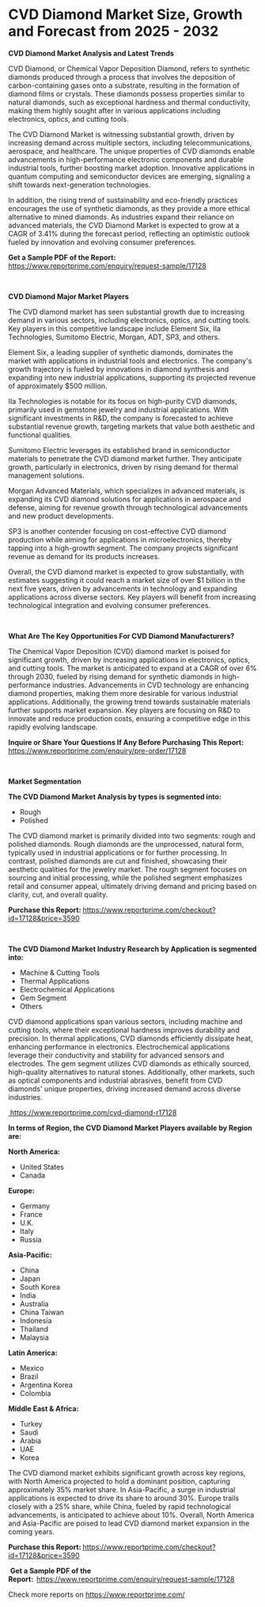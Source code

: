 <p><h1>CVD Diamond Market Size, Growth and Forecast from 2025 - 2032</h1></p><p><strong>CVD Diamond Market Analysis and Latest Trends</strong></p>
<p><p>CVD Diamond, or Chemical Vapor Deposition Diamond, refers to synthetic diamonds produced through a process that involves the deposition of carbon-containing gases onto a substrate, resulting in the formation of diamond films or crystals. These diamonds possess properties similar to natural diamonds, such as exceptional hardness and thermal conductivity, making them highly sought after in various applications including electronics, optics, and cutting tools.</p><p>The CVD Diamond Market is witnessing substantial growth, driven by increasing demand across multiple sectors, including telecommunications, aerospace, and healthcare. The unique properties of CVD diamonds enable advancements in high-performance electronic components and durable industrial tools, further boosting market adoption. Innovative applications in quantum computing and semiconductor devices are emerging, signaling a shift towards next-generation technologies.</p><p>In addition, the rising trend of sustainability and eco-friendly practices encourages the use of synthetic diamonds, as they provide a more ethical alternative to mined diamonds. As industries expand their reliance on advanced materials, the CVD Diamond Market is expected to grow at a CAGR of 3.41% during the forecast period, reflecting an optimistic outlook fueled by innovation and evolving consumer preferences.</p></p>
<p><strong>Get a Sample PDF of the Report:&nbsp;</strong> <a href="https://www.reportprime.com/enquiry/request-sample/17128?utm_campaign=3108&utm_medium=2&utm_source=Github&utm_content=ia&utm_term=18032025&utm_id=cvd-diamond">https://www.reportprime.com/enquiry/request-sample/17128</a></p>
<p>&nbsp;</p>
<p><strong>CVD Diamond Major Market Players</strong></p>
<p><p>The CVD diamond market has seen substantial growth due to increasing demand in various sectors, including electronics, optics, and cutting tools. Key players in this competitive landscape include Element Six, IIa Technologies, Sumitomo Electric, Morgan, ADT, SP3, and others. </p><p>Element Six, a leading supplier of synthetic diamonds, dominates the market with applications in industrial tools and electronics. The company's growth trajectory is fueled by innovations in diamond synthesis and expanding into new industrial applications, supporting its projected revenue of approximately $500 million. </p><p>IIa Technologies is notable for its focus on high-purity CVD diamonds, primarily used in gemstone jewelry and industrial applications. With significant investments in R&D, the company is forecasted to achieve substantial revenue growth, targeting markets that value both aesthetic and functional qualities.</p><p>Sumitomo Electric leverages its established brand in semiconductor materials to penetrate the CVD diamond market further. They anticipate growth, particularly in electronics, driven by rising demand for thermal management solutions.</p><p>Morgan Advanced Materials, which specializes in advanced materials, is expanding its CVD diamond solutions for applications in aerospace and defense, aiming for revenue growth through technological advancements and new product developments.</p><p>SP3 is another contender focusing on cost-effective CVD diamond production while aiming for applications in microelectronics, thereby tapping into a high-growth segment. The company projects significant revenue as demand for its products increases.</p><p>Overall, the CVD diamond market is expected to grow substantially, with estimates suggesting it could reach a market size of over $1 billion in the next five years, driven by advancements in technology and expanding applications across diverse sectors. Key players will benefit from increasing technological integration and evolving consumer preferences.</p></p>
<p>&nbsp;</p>
<p><strong>What Are The Key Opportunities For CVD Diamond Manufacturers?</strong></p>
<p><p>The Chemical Vapor Deposition (CVD) diamond market is poised for significant growth, driven by increasing applications in electronics, optics, and cutting tools. The market is anticipated to expand at a CAGR of over 6% through 2030, fueled by rising demand for synthetic diamonds in high-performance industries. Advancements in CVD technology are enhancing diamond properties, making them more desirable for various industrial applications. Additionally, the growing trend towards sustainable materials further supports market expansion. Key players are focusing on R&D to innovate and reduce production costs, ensuring a competitive edge in this rapidly evolving landscape.</p></p>
<p><strong>Inquire or Share Your Questions If Any Before Purchasing This Report:</strong> <a href="https://www.reportprime.com/enquiry/pre-order/17128?utm_campaign=3108&utm_medium=2&utm_source=Github&utm_content=ia&utm_term=18032025&utm_id=cvd-diamond">https://www.reportprime.com/enquiry/pre-order/17128</a></p>
<p>&nbsp;</p>
<p><strong>Market Segmentation</strong></p>
<p><strong>The CVD Diamond Market Analysis by types is segmented into:</strong></p>
<p><ul><li>Rough</li><li>Polished</li></ul></p>
<p><p>The CVD diamond market is primarily divided into two segments: rough and polished diamonds. Rough diamonds are the unprocessed, natural form, typically used in industrial applications or for further processing. In contrast, polished diamonds are cut and finished, showcasing their aesthetic qualities for the jewelry market. The rough segment focuses on sourcing and initial processing, while the polished segment emphasizes retail and consumer appeal, ultimately driving demand and pricing based on clarity, cut, and overall quality.</p></p>
<p><strong>Purchase this Report:&nbsp;</strong><a href="https://www.reportprime.com/checkout?id=17128&price=3590&utm_campaign=3108&utm_medium=2&utm_source=Github&utm_content=ia&utm_term=18032025&utm_id=cvd-diamond">https://www.reportprime.com/checkout?id=17128&price=3590</a></p>
<p>&nbsp;</p>
<p><strong>The CVD Diamond Market Industry Research by Application is segmented into:</strong></p>
<p><ul><li>Machine & Cutting Tools</li><li>Thermal Applications</li><li>Electrochemical Applications</li><li>Gem Segment</li><li>Others</li></ul></p>
<p><p>CVD diamond applications span various sectors, including machine and cutting tools, where their exceptional hardness improves durability and precision. In thermal applications, CVD diamonds efficiently dissipate heat, enhancing performance in electronics. Electrochemical applications leverage their conductivity and stability for advanced sensors and electrodes. The gem segment utilizes CVD diamonds as ethically sourced, high-quality alternatives to natural stones. Additionally, other markets, such as optical components and industrial abrasives, benefit from CVD diamonds' unique properties, driving increased demand across diverse industries.</p></p>
<p><a href="https://www.reportprime.com/cvd-diamond-r17128?utm_campaign=3108&utm_medium=2&utm_source=Github&utm_content=ia&utm_term=18032025&utm_id=cvd-diamond">&nbsp;https://www.reportprime.com/cvd-diamond-r17128</a></p>
<p><strong>In terms of Region, the CVD Diamond Market Players available by Region are:</strong></p>
<p>
    <p> <strong> North America: </strong>
        <ul>
            <li>United States</li>
            <li>Canada</li>
        </ul>
        </p> 
    <p> <strong> Europe: </strong>
        <ul>
            <li>Germany</li>
            <li>France</li>
            <li>U.K.</li>
            <li>Italy</li>
            <li>Russia</li>
        </ul>
        </p> 
    <p> <strong> Asia-Pacific: </strong>
        <ul>
            <li>China</li>
            <li>Japan</li>
            <li>South Korea</li>
            <li>India</li>
            <li>Australia</li>
            <li>China Taiwan</li>
            <li>Indonesia</li>
            <li>Thailand</li>
            <li>Malaysia</li>
        </ul>
        </p> 
    <p> <strong> Latin America: </strong>
        <ul>
            <li>Mexico</li>
            <li>Brazil</li>
            <li>Argentina Korea</li>
            <li>Colombia</li>
        </ul>
        </p> 
    <p> <strong> Middle East & Africa: </strong>
        <ul>
            <li>Turkey</li>
            <li>Saudi</li>
            <li>Arabia</li>
            <li>UAE</li>
            <li>Korea</li>
        </ul>
    </p>
    </p>
<p><p>The CVD diamond market exhibits significant growth across key regions, with North America projected to hold a dominant position, capturing approximately 35% market share. In Asia-Pacific, a surge in industrial applications is expected to drive its share to around 30%. Europe trails closely with a 25% share, while China, fueled by rapid technological advancements, is anticipated to achieve about 10%. Overall, North America and Asia-Pacific are poised to lead CVD diamond market expansion in the coming years.</p></p>
<p><strong>Purchase this Report: </strong><a href="https://www.reportprime.com/checkout?id=17128&price=3590&utm_campaign=3108&utm_medium=2&utm_source=Github&utm_content=ia&utm_term=18032025&utm_id=cvd-diamond">https://www.reportprime.com/checkout?id=17128&price=3590</a></p>
<p>&nbsp;<strong>Get a Sample PDF of the Report:&nbsp;&nbsp;</strong><a href="https://www.reportprime.com/enquiry/request-sample/17128?utm_campaign=3108&utm_medium=2&utm_source=Github&utm_content=ia&utm_term=18032025&utm_id=cvd-diamond">https://www.reportprime.com/enquiry/request-sample/17128</a></p>
<p><strong></strong></p>
<p>Check more reports on <a href="https://www.reportprime.com/?utm_campaign=3108&utm_medium=2&utm_source=Github&utm_content=ia&utm_term=18032025&utm_id=cvd-diamond">https://www.reportprime.com/</a></p>